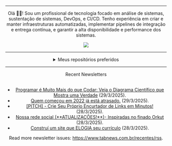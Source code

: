 <div align="center">
<hr>
<p>Olá 👋🏾! Sou um profissional de tecnologia focado em análise de sistemas, sustentação de sistemas, DevOps, e CI/CD. Tenho experiência em criar e manter infraestruturas automatizadas, implementar pipelines de integração e entrega contínua, e garantir a alta disponibilidade e performance dos sistemas.</p>
  <img src="https://media.giphy.com/media/yAGIvCiwPJn5C/giphy.gif">
<hr>
  <details>
  <summary>Meus repositórios preferidos</summary>
  <br />
  Alguns dos meus melhores repositórios:
  <br />
<br />
  <ul><li><a href=https://github.com/KubeNerd/aluratube target="_blank" rel="noopener noreferrer">KubeNerd/aluratube</a> (<b>0</b> ✨ and <b>0</b> 🍴): Aluratube - Desenvolvido durante a imersão React da Alura no final de 2022</li><li><a href=https://github.com/KubeNerd/nlw-ia target="_blank" rel="noopener noreferrer">KubeNerd/nlw-ia</a> (<b>0</b> ✨ and <b>0</b> 🍴): Projeto desenvolvido durante a NLW IA - Usando a API da OPENAI</li><li><a href=https://github.com/KubeNerd/nlw-journey-ia target="_blank" rel="noopener noreferrer">KubeNerd/nlw-journey-ia</a> (<b>0</b> ✨ and <b>0</b> 🍴): NLW IA - Agent de viagens usando python + langchain + GPT</li>
<li>More coming soon :).</li>
</ul>
  </details>
  <hr/>
    <summary>Recent Newsletters</summary>
  <br />
  <ul>
    <li><a href=https://www.tabnews.com.br/clacerda/programar-e-muito-mais-do-que-codar-veja-o-diagrama-cientifico-que-mostra-uma-verdade target="_blank" rel="noopener noreferrer">Programar é Muito Mais do que Codar: Veja o Diagrama Científico que Mostra uma Verdade</a> (29/3/2025).</li><li><a href=https://www.tabnews.com.br/gabrielmirandadev/quem-comecou-em-2022-ja-esta-atrasado target="_blank" rel="noopener noreferrer">Quem começou em 2022 já está atrasado.</a> (29/3/2025).</li><li><a href=https://www.tabnews.com.br/wil01/pitch-crie-seu-proprio-encurtador-de-links-em-minutos target="_blank" rel="noopener noreferrer">[PITCH] - Crie Seu Próprio Encurtador de Links em Minutos!</a> (28/3/2025).</li><li><a href=https://www.tabnews.com.br/GameDev/nossa-rede-social-atualizacoes-inspiradas-no-finado-orkut target="_blank" rel="noopener noreferrer">Nossa rede social (**ATUALIZAÇÕES!**)- Inspiradas no finado Orkut</a> (28/3/2025).</li><li><a href=https://www.tabnews.com.br/hnrqarthur/construi-um-site-que-elogia-seu-curriculo target="_blank" rel="noopener noreferrer">Construí um site que ELOGIA seu currículo</a> (28/3/2025).</li>
  </ul>
<p>Read more newsletter issues: <a href="https://www.tabnews.com.br/recentes/rss">https://www.tabnews.com.br/recentes/rss</a>.</p>
  </details>
